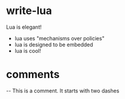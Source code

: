 # write-lua

Lua is elegant!
- lua uses "mechanisms over policies"
- lua is designed to be embedded
- lua is cool!


# comments
-- This is a comment. It starts with two dashes
